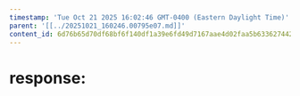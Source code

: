 ```yaml
---
timestamp: 'Tue Oct 21 2025 16:02:46 GMT-0400 (Eastern Daylight Time)'
parent: '[[../20251021_160246.00795e07.md]]'
content_id: 6d76b65d70df68bf6f140df1a39e6fd49d7167aae4d02faa5b63362744266256
---
```


# response:
